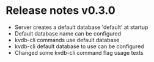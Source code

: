 # Release notes v0.3.0

- Server creates a default database 'default' at startup
- Default database name can be configured
- kvdb-cli commands use default database
- kvdb-cli default database to use can be configured
- Changed some kvdb-cli command flag usage texts
